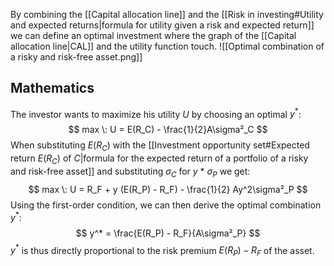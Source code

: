 By combining the [[Capital allocation line]] and the [[Risk in investing#Utility and expected returns|formula for utility given a risk and expected return]] we can define an optimal investment where the graph of the [[Capital allocation line|CAL]] and the utility function touch.
![[Optimal combination of a risky and risk-free asset.png]]

## Mathematics
The investor wants to maximize his utility $U$ by choosing an optimal $y^*$:
$$
max \: U = E(R_C) - \frac{1}{2}A\sigma²_C
$$
When substituting $E(R_C)$ with the [[Investment opportunity set#Expected return $E(R_C)$ of $C$|formula for the expected return of a portfolio of a risky and risk-free asset]] and substituting $\sigma_C$ for $y \: * \: \sigma_P$ we get:
$$
max \: U = R_F + y (E(R_P) - R_F) - \frac{1}{2} Ay^2\sigma²_P 
$$
Using the first-order condition, we can then derive the optimal combination $y^*$:
$$
y^* = \frac{E(R_P) - R_F}{A\sigma²_P} 
$$
$y^*$ is thus directly proportional to the risk premium $E(R_P) - R_F$ of the asset.